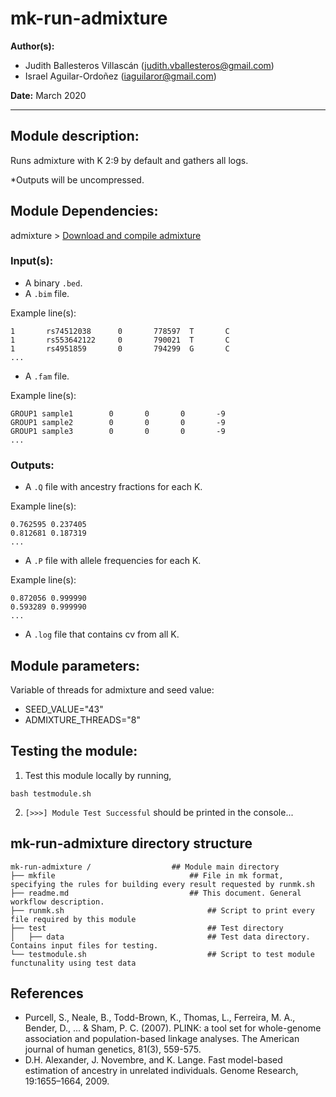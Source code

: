 # mk-run-admixture
**Author(s):**

* Judith Ballesteros Villascán (judith.vballesteros@gmail.com)
* Israel Aguilar-Ordoñez (iaguilaror@gmail.com)

**Date:** March 2020 

---

## Module description:
Runs admixture with K 2:9 by default and gathers all logs.

*Outputs will be uncompressed.

## Module Dependencies:
admixture >
[Download and compile admixture](http://software.genetics.ucla.edu/admixture/)

### Input(s):

* A binary `.bed`.
* A `.bim` file.

Example line(s):

```
1       rs74512038      0       778597  T       C
1       rs553642122     0       790021  T       C
1       rs4951859       0       794299  G       C
...
```
* A `.fam` file.

Example line(s):

```
GROUP1 sample1        0       0       0       -9
GROUP1 sample2        0       0       0       -9
GROUP1 sample3        0       0       0       -9
...
```


### Outputs:

* A `.Q` file with ancestry fractions for each K.

Example line(s):

```
0.762595 0.237405
0.812681 0.187319
...
```
* A `.P` file with allele frequencies for each K.

Example line(s):

```
0.872056 0.999990
0.593289 0.999990
...
```
* A `.log` file that contains cv from all K.

## Module parameters:
Variable of threads for admixture and seed value:

* SEED_VALUE="43"
* ADMIXTURE_THREADS="8"

## Testing the module:

1. Test this module locally by running,
```
bash testmodule.sh
```

2. `[>>>] Module Test Successful` should be printed in the console...

## mk-run-admixture directory structure

````
mk-run-admixture /				    ## Module main directory
├── mkfile						   		## File in mk format, specifying the rules for building every result requested by runmk.sh
├── readme.md							## This document. General workflow description.
├── runmk.sh								## Script to print every file required by this module
├── test									## Test directory
│   ├── data								## Test data directory. Contains input files for testing.
└── testmodule.sh							## Script to test module functunality using test data
````
## References
* Purcell, S., Neale, B., Todd-Brown, K., Thomas, L., Ferreira, M. A., Bender, D., ... & Sham, P. C. (2007). PLINK: a tool set for whole-genome association and population-based linkage analyses. The American journal of human genetics, 81(3), 559-575.
* D.H. Alexander, J. Novembre, and K. Lange. Fast model-based estimation of ancestry in unrelated individuals. Genome Research, 19:1655–1664, 2009.